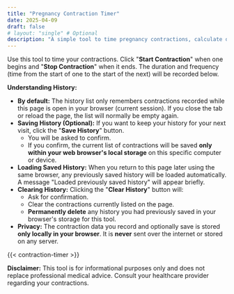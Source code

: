```yaml
---
title: "Pregnancy Contraction Timer"
date: 2025-04-09
draft: false
# layout: "single" # Optional
description: "A simple tool to time pregnancy contractions, calculate duration and frequency, with optional saving."
---
```


Use this tool to time your contractions. Click "**Start Contraction**" when one begins and "**Stop Contraction**" when it ends. The duration and frequency (time from the start of one to the start of the next) will be recorded below.

**Understanding History:**

* **By default:** The history list only remembers contractions recorded while this page is open in your browser (current session). If you close the tab or reload the page, the list will normally be empty again.
* **Saving History (Optional):** If you want to keep your history for your next visit, click the "**Save History**" button.
    * You will be asked to confirm.
    * If you confirm, the current list of contractions will be saved **only within your web browser's local storage** on this specific computer or device.
* **Loading Saved History:** When you return to this page later using the same browser, any previously saved history will be loaded automatically. A message "Loaded previously saved history" will appear briefly.
* **Clearing History:** Clicking the "**Clear History**" button will:
    * Ask for confirmation.
    * Clear the contractions currently listed on the page.
    * **Permanently delete** any history you had previously saved in your browser's storage for this tool.
* **Privacy:** The contraction data you record and optionally save is stored **only locally in your browser**. It is **never** sent over the internet or stored on any server.

{{< contraction-timer >}}

**Disclaimer:** This tool is for informational purposes only and does not replace professional medical advice. Consult your healthcare provider regarding your contractions.
